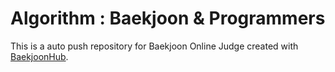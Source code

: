 # Algorithm : Baekjoon & Programmers
This is a auto push repository for Baekjoon Online Judge created with [BaekjoonHub](https://github.com/BaekjoonHub/BaekjoonHub).

